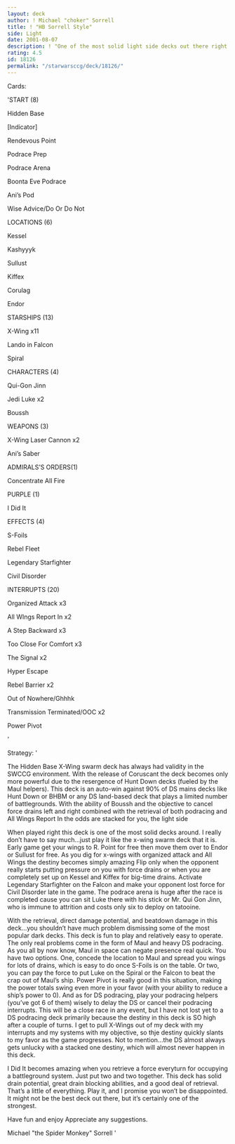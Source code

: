 ```yaml
---
layout: deck
author: ! Michael "choker" Sorrell
title: ! "HB Sorrell Style"
side: Light
date: 2001-08-07
description: ! "One of the most solid light side decks out there right now.  Matches up great against some of the more popular dark side decks like hunt down and BHBM."
rating: 4.5
id: 18126
permalink: "/starwarsccg/deck/18126/"
---
```

Cards: 

'START (8)

Hidden Base

[Indicator]

Rendevous Point

Podrace Prep

Podrace Arena

Boonta Eve Podrace

Ani’s Pod

Wise Advice/Do Or Do Not


LOCATIONS (6)

Kessel

Kashyyyk

Sullust

Kiffex

Corulag

Endor


STARSHIPS (13)

X-Wing x11

Lando in Falcon

Spiral


CHARACTERS (4)

Qui-Gon Jinn

Jedi Luke x2

Boussh


WEAPONS (3)

X-Wing Laser Cannon x2

Ani’s Saber


ADMIRALS’S ORDERS(1)

Concentrate All Fire


PURPLE (1)

I Did It


EFFECTS (4)

S-Foils

Rebel Fleet

Legendary Starfighter

Civil Disorder


INTERRUPTS (20)

Organized Attack x3

All WIngs Report In x2

A Step Backward x3

Too Close For Comfort x3

The Signal x2

Hyper Escape

Rebel Barrier x2

Out of Nowhere/Ghhhk

Transmission Terminated/OOC x2

Power Pivot

'

Strategy: '

The Hidden Base X-Wing swarm deck has always had validity in the SWCCG environment.  With the release of Coruscant the deck becomes only more powerful due to the resergence of Hunt Down decks (fueled by the Maul helpers).  This deck is an auto-win against 90% of DS mains decks like Hunt Down or BHBM or any DS land-based deck that plays a limited number of battlegrounds.  With the ability of Boussh and the objective to cancel force drains left and right combined with the retrieval of both podracing and All Wings Report In the odds are stacked for you, the light side


When played right this deck is one of the most solid decks around.  I really don’t have to say much...just play it like the x-wing swarm deck that it is.  Early game get your wings to R. Point for free then move them over to Endor or Sullust for free.  As you dig for x-wings with organized attack and All Wings the destiny becomes simply amazing  Flip only when the opponent really starts putting pressure on you with force drains or when you are completely set up on Kessel and Kiffex for big-time drains.  Activate Legendary Starfighter on the Falcon and make your opponent lost force for Civil Disorder late in the game.  The podrace arena is huge after the race is completed cause you can sit Luke there with his stick or Mr. Qui Gon Jinn, who is immune to attrition and costs only six to deploy on tatooine.


With the retrieval, direct damage potential, and beatdown damage in this deck...you shouldn’t have much problem dismissing some of the most popular dark decks.  This deck is fun to play and relatively easy to operate.  The only real problems come in the form of Maul and heavy DS podracing.  As you all by now know, Maul in space can negate presence real quick.  You have two options.  One, concede the location to Maul and spread you wings for lots of drains, which is easy to do once S-Foils is on the table.  Or two, you can pay the force to put Luke on the Spiral or the Falcon to beat the crap out of Maul’s ship.  Power Pivot is really good in this situation, making the power totals swing even more in your favor (with your ability to reduce a ship’s power to 0).  And as for DS podracing, play your podracing helpers (you’ve got 6 of them) wisely to delay the DS or cancel their podracing interrupts.  This will be a close race in any event, but I have not lost yet to a DS podracing deck primarily because the destiny in this deck is SO high after a couple of turns.  I get to pull X-Wings out of my deck with my interrupts and my systems with my objective, so thje destiny quickly slants to my favor as the game progresses.  Not to mention...the DS almost always gets unlucky with a stacked one destiny, which will almost never happen in this deck.


I Did It becomes amazing when you retrieve a force everyturn for occupying a battleground system.  Just put two and two together.  This deck has solid drain potential, great drain blocking abilities, and a good deal of retrieval.  That’s a little of everything.  Play it, and I promise you won’t be disappointed.  It might not be the best deck out there, but it’s certainly one of the strongest.


Have fun and enjoy  Appreciate any suggestions.


Michael "the Spider Monkey" Sorrell '
